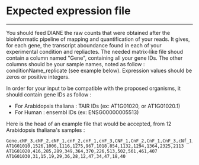 # Expected expression file

---

You should feed DIANE the raw counts that were obtained after the bioinformatic pipeline of mapping and quantification of your reads.
It gives, for each gene, the transcript aboundance found in each of your experimental condition and repliactes.
The needed matrix-like file shoud contain a column named "Gene", containing all your gene IDs.
The other columns should be your sample names, noted as follow : conditionName_replicate (see example below).
Expression values should be zeros or positive integers.


In order for your input to be compatible with the proposed organisms, it should contain gene IDs as follow :

+ For Arabidopsis thaliana : TAIR IDs (ex: AT1G01020, or AT1G01020.1) 
+ For Human : ensembl IDs (ex: ENSG00000005513) 

Here is the head of an example file that would be accepted, from 12 Arabidopsis thaliana's samples :

```
Gene,cNF_3,cNF_2,cNF_1,cnF_2,cnF_1,cnF_3,CNF_1,CnF_2,CnF_1,CnF_3,cNf_1,cnf_2
AT1G01010,1526,1006,1116,1275,967,1018,854,1132,1294,1364,2325,2113
AT1G01020,416,285,289,349,364,370,226,513,502,561,461,407
AT1G01030,31,15,19,29,36,28,12,47,34,47,18,40
```

